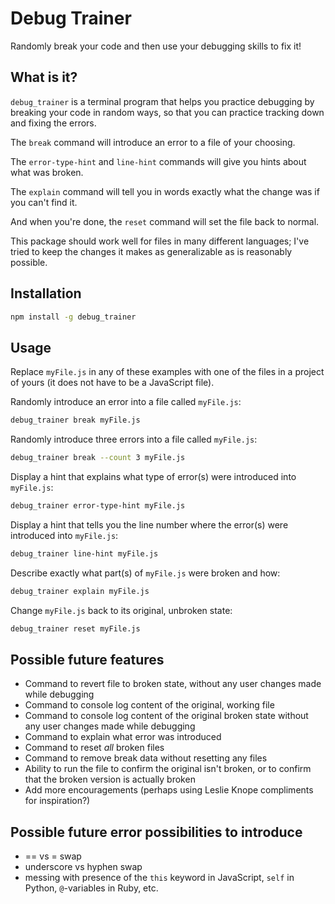 # Debug Trainer

Randomly break your code and then use your debugging skills to fix it!

## What is it?

`debug_trainer` is a terminal program that helps you practice debugging by breaking your code in random ways, so that you can practice tracking down and fixing the errors.

The `break` command will introduce an error to a file of your choosing.

The `error-type-hint` and `line-hint` commands will give you hints about what was broken.

The `explain` command will tell you in words exactly what the change was if you can't find it.

And when you're done, the `reset` command will set the file back to normal.

This package should work well for files in many different languages; I've tried to keep the changes it makes as generalizable as is reasonably possible.

## Installation

```bash
npm install -g debug_trainer
```

## Usage

Replace `myFile.js` in any of these examples with one of the files in a project of yours (it does not have to be a JavaScript file).

Randomly introduce an error into a file called `myFile.js`:
```bash
debug_trainer break myFile.js
```

Randomly introduce three errors into a file called `myFile.js`:
```bash
debug_trainer break --count 3 myFile.js
```

Display a hint that explains what type of error(s) were introduced into `myFile.js`:
```bash
debug_trainer error-type-hint myFile.js
```

Display a hint that tells you the line number where the error(s) were introduced into `myFile.js`:
```bash
debug_trainer line-hint myFile.js
```

Describe exactly what part(s) of `myFile.js` were broken and how:
```bash
debug_trainer explain myFile.js
```

Change `myFile.js` back to its original, unbroken state:
```bash
debug_trainer reset myFile.js
```

## Possible future features

- Command to revert file to broken state, without any user changes made while debugging
- Command to console log content of the original, working file
- Command to console log content of the original broken state without any user changes made while debugging
- Command to explain what error was introduced
- Command to reset *all* broken files
- Command to remove break data without resetting any files
- Ability to run the file to confirm the original isn't broken, or to confirm that the broken version is actually broken
- Add more encouragements (perhaps using Leslie Knope compliments for inspiration?)

## Possible future error possibilities to introduce

- == vs = swap
- underscore vs hyphen swap
- messing with presence of the `this` keyword in JavaScript, `self` in Python, `@`-variables in Ruby, etc.
